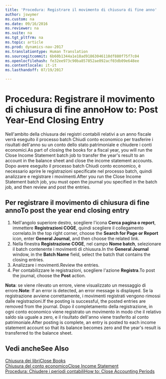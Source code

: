 ```yaml
---
title: 'Procedura: Registrare il movimento di chiusura di fine anno'
author: jswymer
ms.custom: na
ms.date: 09/16/2016
ms.reviewer: na
ms.suite: na
ms.tgt_pltfrm: na
ms.topic: article
ms.prod: dynamics-nav-2017
ms.translationtype: Human Translation
ms.sourcegitcommit: 6b60b1344a1e18ad91863046110df880f75f7c04
ms.openlocfilehash: fe32ee973c90ba857852ae092acf03db09e648ee
ms.contentlocale: it-it
ms.lasthandoff: 07/19/2017

---
```

# <a name="how-to-post-year-end-closing-entry"></a><span data-ttu-id="b88c2-102">Procedura: Registrare il movimento di chiusura di fine anno</span><span class="sxs-lookup"><span data-stu-id="b88c2-102">How to: Post Year-End Closing Entry</span></span>
<span data-ttu-id="b88c2-103">Nell'ambito della chiusura dei registri contabili relativi a un anno fiscale verrà eseguito il processo batch Chiudi conto economico per trasferire i risultati dell'anno su un conto dello stato patrimoniale e chiudere i conti economici.</span><span class="sxs-lookup"><span data-stu-id="b88c2-103">As part of closing the books for a fiscal year, you will run the Close Income Statement batch job to transfer the year's result to an account in the balance sheet and close the income statement accounts.</span></span> <span data-ttu-id="b88c2-104">Dopo avere eseguito il processo batch Chiudi conto economico, è necessario aprire le registrazioni specificate nel processo batch, quindi analizzare e registrare i movimenti.</span><span class="sxs-lookup"><span data-stu-id="b88c2-104">After you run the Close Income Statement batch job, you must open the journal you specified in the batch job, and then review and post the entries.</span></span>

## <a name="to-post-the-year-end-closing-entry"></a><span data-ttu-id="b88c2-105">Per registrare il movimento di chiusura di fine anno</span><span class="sxs-lookup"><span data-stu-id="b88c2-105">To post the year end closing entry</span></span>
1. <span data-ttu-id="b88c2-106">Nell'angolo superiore destro, scegliere l'icona **Cerca pagina o report**, immettere **Registrazioni COGE**, quindi scegliere il collegamento correlato.</span><span class="sxs-lookup"><span data-stu-id="b88c2-106">In the top right corner, choose the **Search for Page or Report** icon, enter **General Journal**, and then choose the related link.</span></span>
2. <span data-ttu-id="b88c2-107">Nella finestra **Registrazione COGE**, nel campo **Nome batch**, selezionare il batch contenente i movimenti di chiusura.</span><span class="sxs-lookup"><span data-stu-id="b88c2-107">In the **General Journal** window, in the **Batch Name** field, select the batch that contains the closing entries.</span></span>
3. <span data-ttu-id="b88c2-108">Analizzare i movimenti.</span><span class="sxs-lookup"><span data-stu-id="b88c2-108">Review the entries.</span></span>
4. <span data-ttu-id="b88c2-109">Per contabilizzare le registrazioni, scegliere l'azione **Registra**.</span><span class="sxs-lookup"><span data-stu-id="b88c2-109">To post the journal, choose the **Post** action.</span></span>

<span data-ttu-id="b88c2-110">**Nota**: se viene rilevato un errore, viene visualizzato un messaggio di errore.</span><span class="sxs-lookup"><span data-stu-id="b88c2-110">**Note**: If an error is detected, an error message is displayed.</span></span> <span data-ttu-id="b88c2-111">Se la registrazione avviene correttamente, i movimenti registrati vengono rimossi dalle registrazioni.</span><span class="sxs-lookup"><span data-stu-id="b88c2-111">If the posting is successful, the posted entries are removed from the journal.</span></span> <span data-ttu-id="b88c2-112">Dopo il completamento della registrazione, in ogni conto economico viene registrato un movimento in modo che il relativo saldo sia uguale a zero, e il risultato dell'anno viene trasferito al conto patrimoniale.</span><span class="sxs-lookup"><span data-stu-id="b88c2-112">After posting is complete, an entry is posted to each income statement account so that its balance becomes zero and the year's result is transferred to the balance sheet.</span></span>

## <a name="see-also"></a><span data-ttu-id="b88c2-113">Vedi anche</span><span class="sxs-lookup"><span data-stu-id="b88c2-113">See Also</span></span>
[<span data-ttu-id="b88c2-114">Chiusura dei libri</span><span class="sxs-lookup"><span data-stu-id="b88c2-114">Close Books</span></span>](year-close-books.md)  
[<span data-ttu-id="b88c2-115">Chiusura del conto economico</span><span class="sxs-lookup"><span data-stu-id="b88c2-115">Close Income Statement</span></span>](year-close-income-statement.md)  
[<span data-ttu-id="b88c2-116">Procedura: Chiudere i periodi contabili</span><span class="sxs-lookup"><span data-stu-id="b88c2-116">How to: Close Accounting Periods</span></span>](year-close-account-periods.md)  

